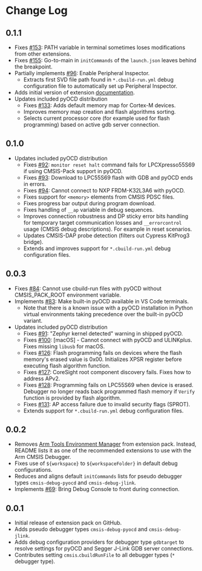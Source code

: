 # Change Log

## 0.1.1
- Fixes [#153](https://github.com/Open-CMSIS-Pack/vscode-cmsis-debugger/issues/153): PATH variable in terminal sometimes loses modifications from other extensions.
- Fixes [#155](https://github.com/Open-CMSIS-Pack/vscode-cmsis-debugger/issues/155): Go-to-main in `initCommands` of the `launch.json` leaves behind the breakpoint.
- Partially implements [#96](https://github.com/Open-CMSIS-Pack/vscode-cmsis-debugger/issues/96): Enable Peripheral Inspector.
  - Extracts first SVD file path found in `*.cbuild-run.yml` debug configuration file to automatically set up Peripheral Inspector.
- Adds initial version of extension [documentation](https://open-cmsis-pack.github.io/vscode-cmsis-debugger/).
- Updates included pyOCD distribution
  - Fixes [#133](https://github.com/Open-CMSIS-Pack/vscode-cmsis-debugger/issues/133): Adds default memory map for Cortex-M devices.
  - Improves memory map creation and flash algorithms sorting.
  - Selects current processor core (for example used for flash programming) based on active gdb server connection.

## 0.1.0
- Updates included pyOCD distribution
  - Fixes [#92](https://github.com/Open-CMSIS-Pack/vscode-cmsis-debugger/issues/92): `monitor reset halt` command fails for LPCXpresso55S69 if using CMSIS-Pack support in pyOCD.
  - Fixes [#93](https://github.com/Open-CMSIS-Pack/vscode-cmsis-debugger/issues/93): Download to LPC55S69 flash with GDB and pyOCD ends in errors.
  - Fixes [#94](https://github.com/Open-CMSIS-Pack/vscode-cmsis-debugger/issues/94): Cannot connect to NXP FRDM-K32L3A6 with pyOCD.
  - Fixes support for `<memory>` elements from CMSIS PDSC files.
  - Fixes progress bar output during program download.
  - Fixes handling of `__ap` variable in debug sequences.
  - Improves connection robustness and DP sticky error bits handling for temporary target communication losses and `__errorcontrol` usage (CMSIS debug descriptions). For example in reset scenarios.
  - Updates CMSIS-DAP probe detection (filters out Cypress KitProg3 bridge).
  - Extends and improves support for `*.cbuild-run.yml` debug configuration files.

## 0.0.3
- Fixes [#84](https://github.com/Open-CMSIS-Pack/vscode-cmsis-debugger/issues/84): Cannot use cbuild-run files with pyOCD without CMSIS_PACK_ROOT environment variable.
- Implements [#83](https://github.com/Open-CMSIS-Pack/vscode-cmsis-debugger/issues/83): Make built-in pyOCD available in VS Code terminals.
  - Note that there is a known issue with a pyOCD installation in Python virtual environments taking precedence over the built-in pyOCD variant.
- Updates included pyOCD distribution
  - Fixes [#91](https://github.com/Open-CMSIS-Pack/vscode-cmsis-debugger/issues/91): "Zephyr kernel detected" warning in shipped pyOCD.
  - Fixes [#100](https://github.com/Open-CMSIS-Pack/vscode-cmsis-debugger/issues/100): [macOS] - Cannot connect with pyOCD and ULINKplus. Fixes missing `libusb` for macOS.
  - Fixes [#126](https://github.com/Open-CMSIS-Pack/vscode-cmsis-debugger/issues/126): Flash programming fails on devices where the flash memory's erased value is 0x00. Initializes XPSR register before executing flash algorithm function.
  - Fixes [#127](https://github.com/Open-CMSIS-Pack/vscode-cmsis-debugger/issues/127): CoreSight root component discovery fails. Fixes how to address APv2.
  - Fixes [#128](https://github.com/Open-CMSIS-Pack/vscode-cmsis-debugger/issues/128): Programming fails on LPC55S69 when device is erased. Debugger no longer reads back programmed flash memory if `Verify` function is provided by flash algorithm.
  - Fixes [#131](https://github.com/Open-CMSIS-Pack/vscode-cmsis-debugger/issues/131): AP access failure due to invalid security flags (SPROT).
  - Extends support for `*.cbuild-run.yml` debug configuration files.

## 0.0.2
- Removes [Arm Tools Environment Manager](https://marketplace.visualstudio.com/items?itemName=Arm.environment-manager) from extension pack. Instead, README lists it as one of the recommended extensions to use with the Arm CMSIS Debugger.
- Fixes use of `${workspace}` to `${workspaceFolder}` in default debug configurations.
- Reduces and aligns default `initCommands` lists for pseudo debugger types `cmsis-debug-pyocd` and `cmsis-debug-jlink`.
- Implements [#69](https://github.com/Open-CMSIS-Pack/vscode-cmsis-debugger/issues/69): Bring Debug Console to front during connection.

## 0.0.1
- Initial release of extension pack on GitHub.
- Adds pseudo debugger types `cmsis-debug-pyocd` and `cmsis-debug-jlink`.
- Adds debug configuration providers for debugger type `gdbtarget` to resolve settings for pyOCD and Segger J-Link GDB server connections.
- Contributes setting `cmsis`.`cbuildRunFile` to all debugger types (`*` debugger type).
